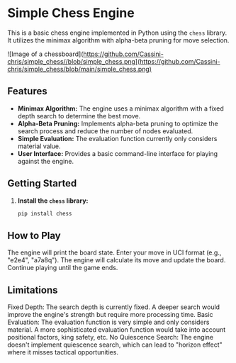 # Simple Chess Engine

This is a basic chess engine implemented in Python using the `chess` library. It utilizes the minimax algorithm with alpha-beta pruning for move selection.

![Image of a chessboard](https://github.com/Cassini-chris/simple_chess//blob/simple_chess.png](https://github.com/Cassini-chris/simple_chess/blob/main/simple_chess.png)


## Features

* **Minimax Algorithm:**  The engine uses a minimax algorithm with a fixed depth search to determine the best move.
* **Alpha-Beta Pruning:**  Implements alpha-beta pruning to optimize the search process and reduce the number of nodes evaluated.
* **Simple Evaluation:**  The evaluation function currently only considers material value.
* **User Interface:**  Provides a basic command-line interface for playing against the engine.

## Getting Started

1. **Install the `chess` library:**
   ```bash
   pip install chess

## How to Play
The engine will print the board state.
Enter your move in UCI format (e.g., "e2e4", "a7a8q").
The engine will calculate its move and update the board.
Continue playing until the game ends.

## Limitations
Fixed Depth: The search depth is currently fixed. A deeper search would improve the engine's strength but require more processing time.
Basic Evaluation: The evaluation function is very simple and only considers material. A more sophisticated evaluation function would take into account positional factors, king safety, etc.
No Quiescence Search: The engine doesn't implement quiescence search, which can lead to "horizon effect" where it misses tactical opportunities.
